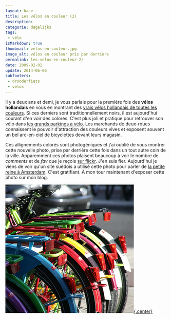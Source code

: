 ```yaml
---
layout: base
title: Les vélos en couleur (2)
description: 
categorie: dagelijks
tags: 
 - vélo
isMarkdown: true
thumbnail: velos-en-couleur.jpg
image_alt: vélos en couleur pris par derrière
permalink: les-velos-en-couleur-2/
date: 2009-02-02
update: 2014-06-06
subfooters:
 - drooderfiets
 - velos
---
```




Il y a deux ans et demi, je vous parlais pour la première fois des **vélos hollandais** en vous en montrant des [vrais vélos hollandais de toutes les couleurs](/les-velos-en-couleur). Si ces derniers sont traditionnellement noirs, il est aujourd'hui courant d'en voir des colorés. C'est plus joli et pratique pour retrouver son vélo dans [les grands parkings à vélo](/une-heure-sans-velo). Les marchands de deux-roues connaissent le pouvoir d'attraction des couleurs vives et exposent souvent un bel arc-en-ciel de bicyclettes devant leurs magasin.

Ces allignements colorés sont photogéniques et j'ai oublié de vous montrer cette nouvelle photo, prise par derrière cette fois dans un tout autre coin de la ville. Apparemment ces photos plaisent beaucoup à voir le nombre de *comments* et de *fav* que je reçois [sur flickr](http://www.flickr.com/photos/13274211@N00/). J'en suis fier. Aujourd'hui je viens de voir qu'un site suédois a utilisé cette photo pour parler de [la petite reine à Amsterdam](http://www.treehugger.com/files/2009/02/amsterdam-overtake-copenhagen-in-bike-love.php). C'est gratifiant. À mon tour maintenant d'exposer cette photo sur mon blog.

[![vélos en couleur pris par derrière](velos-en-couleur.jpg){.center}](http://www.flickr.com/photos/13274211@N00/2649371288/)

